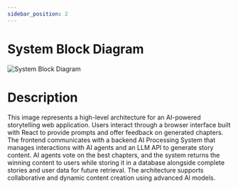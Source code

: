 ```yaml
---
sidebar_position: 2
---
```


# System Block Diagram
![System Block Diagram](../../documentation/static/img/System_Block_Diagram.png)

# Description
This image represents a high-level architecture for an AI-powered storytelling web application. 
Users interact through a browser interface built with React to provide prompts and offer feedback on generated chapters. 
The frontend communicates with a backend AI Processing System that manages interactions with AI agents and an LLM API to generate story content. 
AI agents vote on the best chapters, and the system returns the winning content to users while storing it in a database alongside complete stories and user data for future retrieval. 
The architecture supports collaborative and dynamic content creation using advanced AI models.
